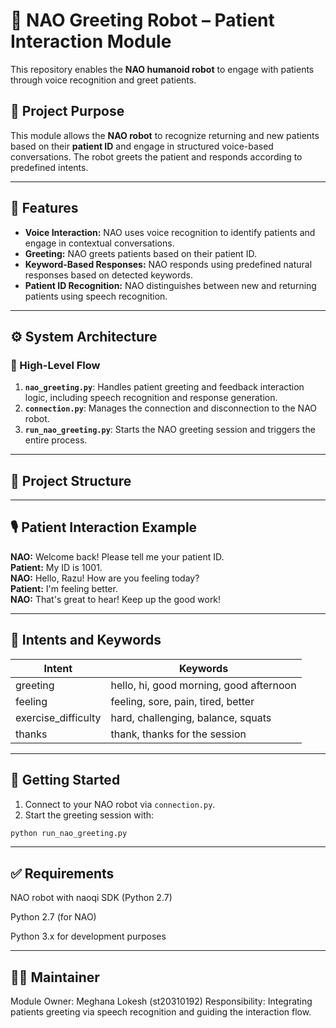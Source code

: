 # 🤖 NAO Greeting Robot – Patient Interaction Module

This repository enables the **NAO humanoid robot** to engage with patients through voice recognition and greet patients.

## 🧩 Project Purpose

This module allows the **NAO robot** to recognize returning and new patients based on their **patient ID** and engage in structured voice-based conversations. The robot greets the patient and responds according to predefined intents.

---

## 💬 Features

- **Voice Interaction:** NAO uses voice recognition to identify patients and engage in contextual conversations.
- **Greeting:** NAO greets patients based on their patient ID.
- **Keyword-Based Responses:** NAO responds using predefined natural responses based on detected keywords.
- **Patient ID Recognition:** NAO distinguishes between new and returning patients using speech recognition.

---

## ⚙️ System Architecture

### 🧠 High-Level Flow

1. **`nao_greeting.py`**: Handles patient greeting and feedback interaction logic, including speech recognition and response generation.
2. **`connection.py`**: Manages the connection and disconnection to the NAO robot.
3. **`run_nao_greeting.py`**: Starts the NAO greeting session and triggers the entire process.

---

## 📂 Project Structure


---

## 🎙️ Patient Interaction Example

**NAO:** Welcome back! Please tell me your patient ID. <br/>
**Patient:** My ID is 1001. <br/>
**NAO:** Hello, Razu! How are you feeling today? <br/>
**Patient:** I'm feeling better. <br/>
**NAO:** That's great to hear! Keep up the good work! <br/>

---

## 🧠 Intents and Keywords

| Intent              | Keywords                                      |
| ------------------- | --------------------------------------------- |
| greeting            | hello, hi, good morning, good afternoon       |
| feeling             | feeling, sore, pain, tired, better            |
| exercise_difficulty | hard, challenging, balance, squats           |
| thanks              | thank, thanks for the session                 |

---

## 🚀 Getting Started

1. Connect to your NAO robot via `connection.py`.
2. Start the greeting session with:

```bash
python run_nao_greeting.py
```

---

## ✅ Requirements

NAO robot with naoqi SDK (Python 2.7)

Python 2.7 (for NAO)

Python 3.x for development purposes

---

## 🧑‍💻 Maintainer

Module Owner: Meghana Lokesh (st20310192) 
Responsibility: Integrating patients greeting via speech recognition and guiding the interaction flow.
